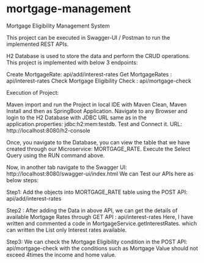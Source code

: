 # mortgage-management
Mortgage Eligibility Management System


This project can be executed in Swagger-UI / Postman to run the implemented REST APIs.

H2 Database is used to store the data and perform the CRUD operations.
This project is implemented with below 3 endpoints:

Create MortgageRate: api/add/interest-rates
Get MortgageRates : api/interest-rates
Check Mortgage Eligibility Check : api/mortgage-check


Execution of Project:

Maven import and run the Project in local IDE with Maven Clean,  Maven Install and then as SpringBoot Application.
Navigate to any Browser and login to the H2 Database with JDBC URL same as in the application.properties: jdbc:h2:mem:testdb. Test and Connect it.
URL: http://localhost:8080/h2-console

Once, you navigate to the Database, you can view the table that we have created through our Microservice: MORTGAGE_RATE.
Execute the Select Query using the RUN command above.

Now, in another tab navigate to the Swagger UI:  http://localhost:8080/swagger-ui/index.html
We can Test our APIs here as below steps:

Step1: Add the objects into MORTGAGE_RATE table using the POST API: api/add/interest-rates

Step2 : After adding the Data in above API, we can get the details of available Mortgage Rates through GET API : api/interest-rates
Here, I have written and commented a code in MortgageService.getInterestRates. which can written the List<Long> only Interest rates available.

Step3: We can check the Mortgage Eligibility condition in the POST API: api/mortgage-check with the conditions such as Mortgage Value should not exceed 4times the income and home value.
